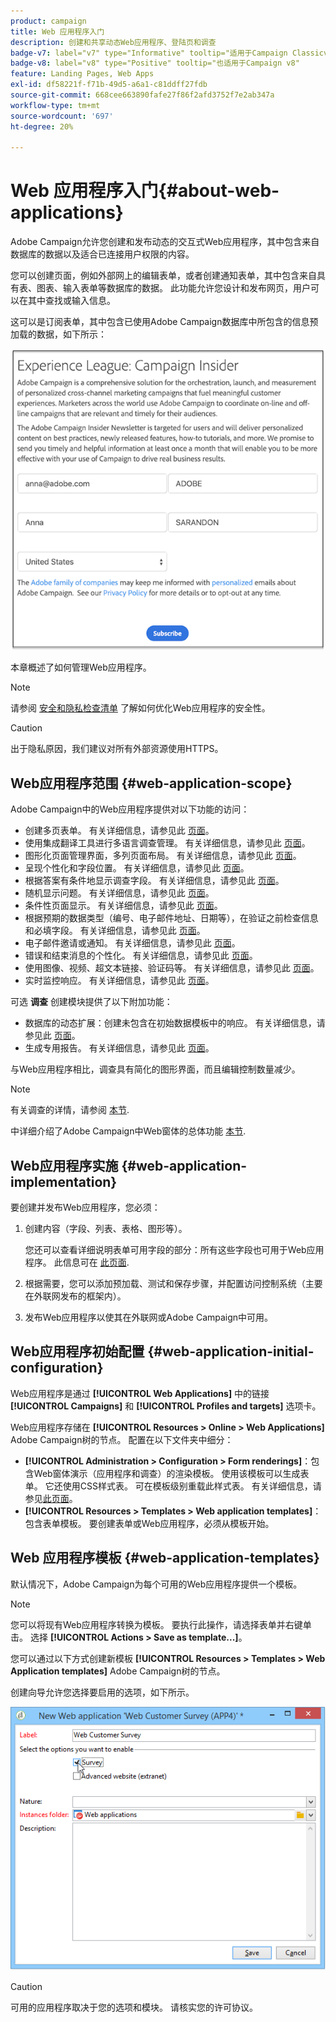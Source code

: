 ```yaml
---
product: campaign
title: Web 应用程序入门
description: 创建和共享动态Web应用程序、登陆页和调查
badge-v7: label="v7" type="Informative" tooltip="适用于Campaign Classicv7"
badge-v8: label="v8" type="Positive" tooltip="也适用于Campaign v8"
feature: Landing Pages, Web Apps
exl-id: df58221f-f71b-49d5-a6a1-c81ddff27fdb
source-git-commit: 668cee663890fafe27f86f2afd3752f7e2ab347a
workflow-type: tm+mt
source-wordcount: '697'
ht-degree: 20%

---
```


# Web 应用程序入门{#about-web-applications}



Adobe Campaign允许您创建和发布动态的交互式Web应用程序，其中包含来自数据库的数据以及适合已连接用户权限的内容。

您可以创建页面，例如外部网上的编辑表单，或者创建通知表单，其中包含来自具有表、图表、输入表单等数据库的数据。 此功能允许您设计和发布网页，用户可以在其中查找或输入信息。

这可以是订阅表单，其中包含已使用Adobe Campaign数据库中所包含的信息预加载的数据，如下所示：

![](assets/webapp_form_sample.png)

本章概述了如何管理Web应用程序。

>[!NOTE]
>
>请参阅 [安全和隐私检查清单](https://helpx.adobe.com/cn/campaign/kb/acc-security.html) 了解如何优化Web应用程序的安全性。

>[!CAUTION]
>
>出于隐私原因，我们建议对所有外部资源使用HTTPS。

## Web应用程序范围 {#web-application-scope}

Adobe Campaign中的Web应用程序提供对以下功能的访问：

* 创建多页表单。 有关详细信息，请参见此 [ 页面](about-web-forms.md)。
* 使用集成翻译工具进行多语言调查管理。 有关详细信息，请参见此 [ 页面](translating-a-web-application.md)。
* 图形化页面管理界面，多列页面布局。 有关详细信息，请参见此 [ 页面](designing-a-web-application.md)。
* 呈现个性化和字段位置。 有关详细信息，请参见此 [ 页面](editing-content.md#adding-personalization-content)。
* 根据答案有条件地显示调查字段。 有关详细信息，请参见此 [ 页面](form-rendering.md#defining-fields-conditional-display)。
* 随机显示问题。 有关详细信息，请参见此 [ 页面](../../surveys/using/building-a-survey.md#adding-questions)。
* 条件性页面显示。 有关详细信息，请参见此 [ 页面](defining-web-forms-page-sequencing.md#conditional-page-display)。
* 根据预期的数据类型（编号、电子邮件地址、日期等），在验证之前检查信息 和必填字段。 有关详细信息，请参见此 [ 页面](form-rendering.md#defining-control-settings)。
* 电子邮件邀请或通知。 有关详细信息，请参见此 [ 页面](publishing-a-web-form.md#delivering-a-form-via-email)。
* 错误和结束消息的个性化。 有关详细信息，请参见此 [ 页面](defining-web-forms-properties.md#setting-up-an-error-page)。
* 使用图像、视频、超文本链接、验证码等。 有关详细信息，请参见此 [ 页面](editing-content.md)。
* 实时监控响应。 有关详细信息，请参见此 [ 页面](../../surveys/using/publish-track-and-use-collected-data.md#response-tracking)。

可选 **调查** 创建模块提供了以下附加功能：

* 数据库的动态扩展：创建未包含在初始数据模板中的响应。 有关详细信息，请参见此 [ 页面](../../surveys/using/managing-answers.md#storing-collected-answers)。
* 生成专用报告。 有关详细信息，请参见此 [ 页面](../../surveys/using/publish-track-and-use-collected-data.md#reports-on-surveys)。

与Web应用程序相比，调查具有简化的图形界面，而且编辑控制数量减少。

>[!NOTE]
>
>有关调查的详情，请参阅 [本节](../../surveys/using/about-surveys.md).
>
>中详细介绍了Adobe Campaign中Web窗体的总体功能 [本节](about-web-forms.md).

## Web应用程序实施 {#web-application-implementation}

要创建并发布Web应用程序，您必须：

1. 创建内容（字段、列表、表格、图形等）。

   您还可以查看详细说明表单可用字段的部分：所有这些字段也可用于Web应用程序。 此信息可在 [此页面](adding-fields-to-a-web-form.md).

1. 根据需要，您可以添加预加载、测试和保存步骤，并配置访问控制系统（主要在外联网发布的框架内）。
1. 发布Web应用程序以使其在外联网或Adobe Campaign中可用。

## Web应用程序初始配置 {#web-application-initial-configuration}

Web应用程序是通过 **[!UICONTROL Web Applications]** 中的链接 **[!UICONTROL Campaigns]** 和 **[!UICONTROL Profiles and targets]** 选项卡。

Web应用程序存储在 **[!UICONTROL Resources > Online > Web Applications]** Adobe Campaign树的节点。 配置在以下文件夹中细分：

* **[!UICONTROL Administration > Configuration > Form renderings]**：包含Web窗体演示（应用程序和调查）的渲染模板。 使用该模板可以生成表单。 它还使用CSS样式表。 可在模板级别重载此样式表。 有关详细信息，请参见[此页面](form-rendering.md#selecting-the-form-rendering-template)。
* **[!UICONTROL Resources > Templates > Web application templates]**：包含表单模板。 要创建表单或Web应用程序，必须从模板开始。

## Web 应用程序模板 {#web-application-templates}

默认情况下，Adobe Campaign为每个可用的Web应用程序提供一个模板。

>[!NOTE]
>
>您可以将现有Web应用程序转换为模板。 要执行此操作，请选择表单并右键单击。 选择 **[!UICONTROL Actions > Save as template...]**。

您可以通过以下方式创建新模板 **[!UICONTROL Resources > Templates > Web Application templates]** Adobe Campaign树的节点。

创建向导允许您选择要启用的选项，如下所示。

![](assets/webapp_create_template.png)

>[!CAUTION]
>
>可用的应用程序取决于您的选项和模块。 请核实您的许可协议。
